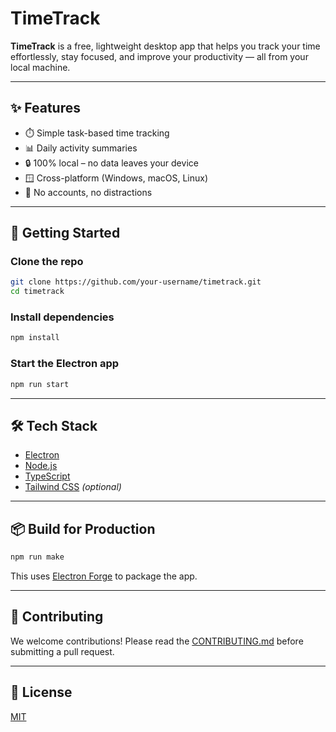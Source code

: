 # TimeTrack

**TimeTrack** is a free, lightweight desktop app that helps you track your time effortlessly, stay focused, and improve your productivity — all from your local machine.

---

## ✨ Features

- ⏱️ Simple task-based time tracking  
- 📊 Daily activity summaries  
- 🔒 100% local – no data leaves your device  
- 🪟 Cross-platform (Windows, macOS, Linux)  
- 🚫 No accounts, no distractions

---

## 🚀 Getting Started

### Clone the repo

```bash
git clone https://github.com/your-username/timetrack.git
cd timetrack
```

### Install dependencies

```bash
npm install
```

### Start the Electron app

```bash
npm run start
```

---

## 🛠 Tech Stack

- [Electron](https://www.electronjs.org/)  
- [Node.js](https://nodejs.org/)  
- [TypeScript](https://www.typescriptlang.org/)  
- [Tailwind CSS](https://tailwindcss.com/) *(optional)*

---

## 📦 Build for Production

```bash
npm run make
```

This uses [Electron Forge](https://www.electronforge.io/) to package the app.

---

## 🤝 Contributing

We welcome contributions! Please read the [CONTRIBUTING.md](CONTRIBUTING.md) before submitting a pull request.

---

## 📄 License

[MIT](LICENSE)
